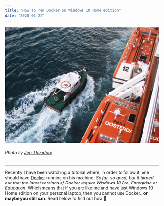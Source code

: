 ```yaml
---
title: "How to run Docker on Windows 10 Home edition"
date: "2020-01-22"
---
```



![Chat Screen](./head-image.jpeg)
###### Photo by [Jen Theodore](https://medium.com/r/?url=https%3A%2F%2Funsplash.com%2F%40jentheodore%3Futm_source%3Dunsplash%26utm_medium%3Dreferral%26utm_content%3DcreditCopyText)
---

Recently I have been watching a tutorial where, in order to follow it, one should have [Docker](https://docs.docker.com/docker-for-windows/install/) running on his machine. _So far, so good, but it turned out that the latest versions of Docker require Windows 10 Pro, Enterprise or Education_. Which means that if you are like me and have just Windows 10 Home edition on your personal laptop, then you cannot use Docker…__or maybe you still can__. Read below to find out how 📑

